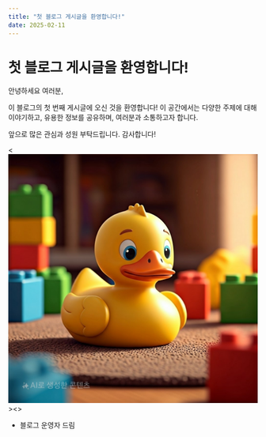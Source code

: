 ```yaml
---
title: "첫 블로그 게시글을 환영합니다!"
date: 2025-02-11
---
```


# 첫 블로그 게시글을 환영합니다!

안녕하세요 여러분,

이 블로그의 첫 번째 게시글에 오신 것을 환영합니다! 이 공간에서는 다양한 주제에 대해 이야기하고, 유용한 정보를 공유하며, 여러분과 소통하고자 합니다.

앞으로 많은 관심과 성원 부탁드립니다. 감사합니다!

<![alt](/assets/images/loverDeok.jpg)><>

- 블로그 운영자 드림
